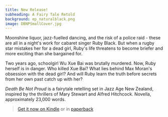 ```yaml
---
title: New Release!
subheading: A Fairy Tale Retold
background: ep_naturalblack.png
image: DBNPSmallCover.jpg
---
```


Moonshine liquor, jazz-fuelled dancing, and the risk of a police raid - these are all in a night's work for cabaret singer Ruby Black. But when a rugby star mistakes her for a dead girl, Ruby's life threatens to become briefer and more exciting than she bargained for.

Two years ago, schoolgirl Wu Xue Bai was brutally murdered. Now, Ruby herself is in danger. Who killed Xue Bai? What lies behind Max Moran's obsession with the dead girl? And will Ruby learn the truth before secrets from her own past catch up with her?

_Death Be Not Proud_ is a fairytale retelling set in Jazz Age New Zealand, inspired by the thrillers of Mary Stewart and Alfred Hitchcock. Novella, approximately 23,000 words.

> [<i class="fa fa-amazon" aria-hidden="true"></i> Get it now on Kindle](https://www.amazon.com/gp/product/B06XV1FRDZ/ref=as_li_qf_sp_asin_il_tl?ie=UTF8&tag=suzannahsite-20&camp=1789&creative=9325&linkCode=as2&creativeASIN=B06XV1FRDZ&linkId=3d57edfe6c146f8e4428cc969b17b959) or in [paperback](https://www.amazon.com/gp/product/0994233949/ref=as_li_qf_sp_asin_il_tl?ie=UTF8&tag=suzannahsite-20&camp=1789&creative=9325&linkCode=as2&creativeASIN=0994233949&linkId=2cbed94a6852c2c035da00ec83c34e36)

